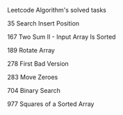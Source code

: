 Leetcode Algorithm's solved tasks

35 Search Insert Position


167 Two Sum II - Input Array Is Sorted

189 Rotate Array

278 First Bad Version

283 Move Zeroes


704 Binary Search


977 Squares of a Sorted Array

